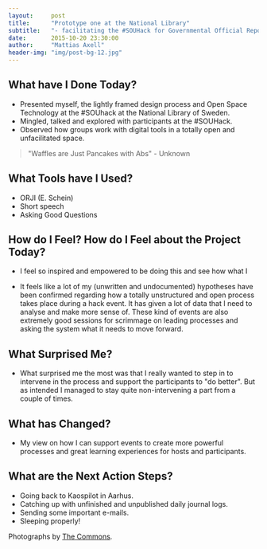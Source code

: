 ```yaml
---
layout:     post
title:      "Prototype one at the National Library"
subtitle:   "- facilitating the #SOUHack for Governmental Official Reports!"
date:       2015-10-20 23:30:00
author:     "Mattias Axell"
header-img: "img/post-bg-12.jpg"
---
```


<h2 class="section-heading">What have I Done Today?</h2>

- Presented myself, the lightly framed design process and Open Space Technology at the #SOUhack at the National Library of Sweden. 
- Mingled, talked and explored with participants at the #SOUHack.
- Observed how groups work with digital tools in a totally open and unfacilitated space. 

<blockquote>"Waffles are Just Pancakes with Abs" - Unknown</blockquote>

<h2 class="section-heading">What Tools have I Used?</h2>

- ORJI (E. Schein)
- Short speech
- Asking Good Questions

<h2 class="section-heading">How do I Feel? How do I Feel about the Project Today?</h2>

- I feel so inspired and empowered to be doing this and see how what I 

- It feels like a lot of my (unwritten and undocumented) hypotheses have been confirmed regarding how a totally unstructured and open process takes place during a hack event. It has given a lot of data that I need to analyse and make more sense of. These kind of events are also extremely good sessions for scrimmage on leading processes and asking the system what it needs to move forward. 

<h2 class="section-heading">What Surprised Me?</h2>

- What surprised me the most was that I really wanted to step in to intervene in the process and support the participants to "do better". But as intended I managed to stay quite non-intervening a part from a couple of times.

<h2 class="section-heading">What has Changed?</h2>

- My view on how I can support events to create more powerful processes and great learning experiences for hosts and participants.

<h2 class="section-heading">What are the Next Action Steps?</h2>

- Going back to Kaospilot in Aarhus.
- Catching up with unfinished and unpublished daily journal logs.
- Sending some important e-mails.
- Sleeping properly!

Photographs by <a href="https://www.flickr.com/commons">The Commons</a>.
